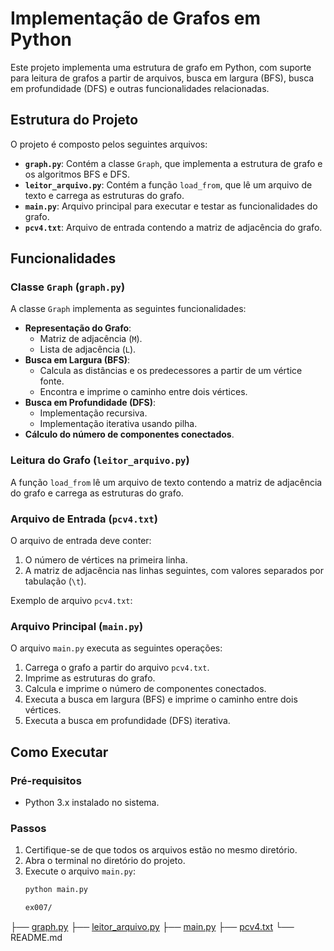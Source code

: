 # Implementação de Grafos em Python

Este projeto implementa uma estrutura de grafo em Python, com suporte para leitura de grafos a partir de arquivos, busca em largura (BFS), busca em profundidade (DFS) e outras funcionalidades relacionadas.

## Estrutura do Projeto

O projeto é composto pelos seguintes arquivos:

- **`graph.py`**: Contém a classe `Graph`, que implementa a estrutura de grafo e os algoritmos BFS e DFS.
- **`leitor_arquivo.py`**: Contém a função `load_from`, que lê um arquivo de texto e carrega as estruturas do grafo.
- **`main.py`**: Arquivo principal para executar e testar as funcionalidades do grafo.
- **`pcv4.txt`**: Arquivo de entrada contendo a matriz de adjacência do grafo.

## Funcionalidades

### Classe `Graph` (`graph.py`)
A classe `Graph` implementa as seguintes funcionalidades:
- **Representação do Grafo**:
  - Matriz de adjacência (`M`).
  - Lista de adjacência (`L`).
- **Busca em Largura (BFS)**:
  - Calcula as distâncias e os predecessores a partir de um vértice fonte.
  - Encontra e imprime o caminho entre dois vértices.
- **Busca em Profundidade (DFS)**:
  - Implementação recursiva.
  - Implementação iterativa usando pilha.
- **Cálculo do número de componentes conectados**.

### Leitura do Grafo (`leitor_arquivo.py`)
A função `load_from` lê um arquivo de texto contendo a matriz de adjacência do grafo e carrega as estruturas do grafo.

### Arquivo de Entrada (`pcv4.txt`)
O arquivo de entrada deve conter:
1. O número de vértices na primeira linha.
2. A matriz de adjacência nas linhas seguintes, com valores separados por tabulação (`\t`).

Exemplo de arquivo `pcv4.txt`:


### Arquivo Principal (`main.py`)
O arquivo `main.py` executa as seguintes operações:
1. Carrega o grafo a partir do arquivo `pcv4.txt`.
2. Imprime as estruturas do grafo.
3. Calcula e imprime o número de componentes conectados.
4. Executa a busca em largura (BFS) e imprime o caminho entre dois vértices.
5. Executa a busca em profundidade (DFS) iterativa.

## Como Executar

### Pré-requisitos
- Python 3.x instalado no sistema.

### Passos
1. Certifique-se de que todos os arquivos estão no mesmo diretório.
2. Abra o terminal no diretório do projeto.
3. Execute o arquivo `main.py`:
   ```bash
   python main.py

   ex007/
├── [graph.py](http://_vscodecontentref_/0)
├── [leitor_arquivo.py](http://_vscodecontentref_/1)
├── [main.py](http://_vscodecontentref_/2)
├── [pcv4.txt](http://_vscodecontentref_/3)
└── README.md